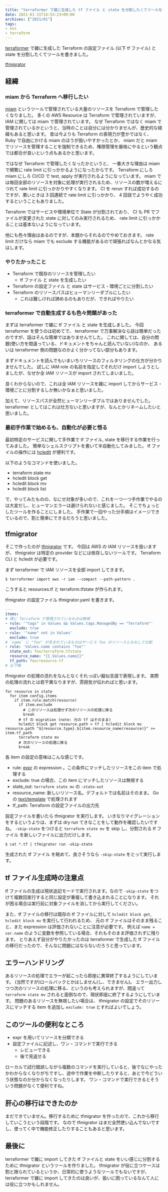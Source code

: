 ```yaml
---
title: "terraformer で雑に生成した tf ファイル と state を分割したくてツールを書いた"
date: 2021-01-31T14:53:23+09:00
archives: ["2021/01"]
tags:
- oss
- terraform
---
```


[terraformer](https://github.com/GoogleCloudPlatform/terraformer) で雑に生成した Terraform の設定ファイル (以下 tf ファイル) と state を分割したくてツールを書きました。

[tfmigrator](https://github.com/suzuki-shunsuke/tfmigrator)

## 経緯

### miam から Terraform へ移行したい

[miam](https://github.com/codenize-tools/miam) というツールで管理されている大量のリソースを Terraform で管理したくなりました。
多くの AWS Resource は Terraform で管理されていますが、 IAM に関しては miam で管理されています。
なぜ Terraform ではなく miam で管理されているかというと、当時のことは自分には分かりませんが、歴史的な経緯もあると思います。
昔は今よりも Terraform の表現力が豊かではなく、 Ruby で自由にかける miam のほうが扱いやすかったとか、
miam だと miam でリソースを管理することを強制できるため、権限管理を厳格にやるという観点では都合が良いという点もあるかと思います。

ではなぜ Terraform で管理したくなったかというと、
一番大きな理由は miam で頻繁に rate limit に引っかかるようになったからです。
Terraform にしろ miam にしろ CI/CD で test, apply が実行されるようになっています。
miam では毎回全部のリソースを対象に処理が実行されるため、リソースの数が増えるにつれて rate limit に引っかかりやすくなります。
CI を rerun すれば成功するのですが、悪いときは 3 回連続で rate limit に引っかかり、 4 回目でようやく成功するということもありました。

Terraform ではサービスや環境単位で State が分割されており、 CI も PR でファイルが変更された state に対してのみ実行されるため、
rate limit に引っかかることは基本ないようになっています。

他にも色々理由はあるのですが、本題からそれるのでやめておきます。
rate limit だけなら miam でも exclude する機能があるので頑張ればなんとかなる気はします。

### やりたかったこと

* Terraform で既存のリソースを管理したい
  * tf ファイル と state を生成したい
* Terraform の設定ファイル と state はサービス・環境ごとに分割したい
* Terraform のリソースパスはヒューマンリーダブルにしたい
  * これは難しければ諦めるのもありだが、できればやりたい

### terraformer で自動生成するも色々問題があった

まずは terraformer で雑に tf ファイル と state を生成しました。
今回 terraformer を使うのは初めてで、 terraformer で万事解決なら話は簡単だったのですが、話はそんな簡単ではありませんでした。
これに関しては、自分の問題(使い方を間違っている、ドキュメントをちゃんと読んでいない)なのか、 あるいは terraformer 側の問題なのかよく分かってない部分もあります。

まずドキュメントを読んでもいまいちリソースのフィルタリングの仕方が分かりませんでした。
試しに IAM role の名前を指定してそれだけ import しようとしましたが、なぜか全 IAM リソースが import されてしまいました。

良くわからないので、これは全 IAM リソースを雑に import してからサービス・環境ごとに分割するしか無いかなぁと思いました。

加えて、リソースパスが全然ヒューマンリーダブルではありませんでした。 terraformer としてはこれは仕方ないと思いますが、なんとかリネームしたいと思いました。

### 最初手作業で始めるも、自動化が必要と悟る

最初特定のサービスに関して手作業で tf ファイル, state を移行する作業を行ってみました。
簡単なシェルスクリプトを書いて半自動化してみました。
tf ファイルの操作には [hcledit](https://github.com/minamijoyo/hcledit) が便利です。

以下のようなコマンドを使いました。

* terraform state mv
* hcledit block get
* hcledit block mv
* hcledit block list

で、やってみたものの、なにせ対象が多いので、これを一つ一つ手作業でやるのは大変だし、ヒューマンエラーは避けられないと感じました。
そこでちょっとしたツールを作ることにしました。
手作業で一回やった分手順はイメージできているので、割と簡単にできるだろうと思いました。

## tfmigrator

そこで作ったのが [tfmigrator](https://github.com/suzuki-shunsuke/tfmigrator) です。
今回は AWS の IAM リソースを扱いますが、 tfmigrator は特定の provider などには依存しないツールです。
Terraform CLI と hcledit が必要です。

まず terraformer で IAM リソースを全部 import してきます。

```
$ terraformer import aws -r iam --compact --path-pattern .
```

こうすると resources.tf と terraform.tfstate が作られます。

tfmigrator の設定ファイル tfmigrator.yaml を書きます。

```yaml
---
items:
# 既に Terraform で管理されているものは無視
- rule: '"tags" in Values && Values.tags.ManagedBy == "Terraform"'
  exclude: true
- rule: '"name" not in Values'
  exclude: true
# `name` に "foo" が含まれているものはサービス foo のリソースとみなして分割
- rule: 'Values.name contains "foo"'
  state_out: foo/terraform.tfstate
  resource_name: "{{.Values.name}}"
  tf_path: foo/resource.tf
# 以下略
```

tfmigrator の処理の流れをなんとなくそれっぽい擬似言語で表現します。
実際の処理の流れとは若干異なりますが、雰囲気が伝わればと思います。

```
for resource in state
  for item config.items
    if item.rule.match(resource)
      if item.exclude
        # このリソースは処理せず次のリソースの処理に移る
        break
      # tf の migration (note: 元の tf はそのまま)
      hcledit block get resource.path < tf | hcledit block mv resource.path "${resource.type}.${item.resource_name(resource)}" >> item.tf_path
      terraform state mv
      # 次のリソースの処理に移る
      break
```

各 item の設定の意味はこんな感じです。

* rule: [expr](https://github.com/antonmedv/expr/blob/master/docs/Language-Definition.md) の expression 。この条件にマッチしたリソースをこの item で処理する
* exclude: true の場合、この item にマッチしたリソースは無視する
* state_out: `terraform state mv` の `-state-out`
* resource_name: 新しいリソース名。デフォルトでは名前はそのまま。 Go の [text/template](https://golang.org/pkg/text/template/) で処理されます
* tf_path: Terraform の設定ファイルの出力先

設定ファイルを書いたら tfmigrator を実行します。 
いきなりマイグレーションをするというよりは、まずは dry run てきなことをして動作を確認したいですね。
`-skip-state` をつけると `terraform state mv` を skip し、分割される tf ファイル を新しいファイルに出力だけします。

```
$ cat *.tf | tfmigrator run -skip-state
```

生成された tf ファイル を眺めて、良さそうなら `-skip-state` をとって実行します。

## tf ファイル生成時の注意点

tf ファイルの生成は現状追記モードで実行されます。なので `-skip-state` をつけて複数回実行すると同じ設定が重複して書き込まれることになります。
それが困る場合は実行前に対象ファイルを消してから実行してください。

また、tf ファイルの移行は既存の tf ファイルに対して `hcledit block get`, `hcledit block mv` を実行して行われるため、
元の tf ファイルはそのまま残ること、また expression は評価されないことに注意が必要です。
例えば `name = var.name` のように変数を参照している場合、それもそのまま評価されずに残ります。
とりあえず自分がやりたかったのは terraformer で生成した tf ファイルの移行だったので、そんなに問題にはならないだろうと思っています。

## エラーハンドリング

あるリソースの処理でエラーが起こったら即座に異常終了するようにしています。
(当然ですが)ロールバックとかはしません(し、できません)。
エラー出力しつつ次のリソースの処理に移る、というのも考えられますが、間違って `terraform state mv` されると面倒なので、現状即座に終了するようにしています。
問題のあるリソースを無視したい場合は、 tfmigrator の設定でそのリソースにマッチする item を追加し `exclude: true` とすればよいでしょう。

## このツールの便利なところ

* expr を用いてリソースを分類できる
* 設定ファイルに記述し、ワン・コマンドで実行できる
  * レビューできる
  * 後で見返せる

ローカルで試行錯誤しながら複数のコマンドを実行していると、後でなにやったかわからなくなりがちですし、途中で作業を中断したりすると、あとで今どういう状態なのか分からなくなったりします。
ワン・コマンドで実行できるとそういう問題がなくて便利ですね。

## 肝心の移行はできたのか

まだできていません。移行するために tfmigrator を作ったので、これから移行していこうという段階です。
なので tfmigrator はまだ全然使い込んでないですし、使ってく中で機能修正したりすることもあると思います。

## 最後に

terraformer で雑に import してきた tf ファイルと state をいい感じに分割するために tfmigrator というツールを作りました。
tfmigrator が役に立つケースは割と限られているというか、日常的に使うようなツールでもないですが、
terraformer で雑に import してきたのは良いが、扱いに困っているなんて人には役に立つかもしれません。
